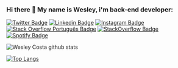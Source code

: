 

### Hi there :wave: My name is Wesley, i'm back-end developer:

[![Twitter Badge](https://img.shields.io/badge/-Twitter-1ca0f1?style=flat-square&labelColor=1ca0f1&logo=twitter&logoColor=white&link=https://twitter.com/wferreiracosta)](https://twitter.com/wferreiracosta) [![Linkedin Badge](https://img.shields.io/badge/-LinkedIn-00008B?style=flat-square&labelColor=00008B&logo=linkedin&logoColor=white&link=https://www.linkedin.com/in/wferreiracosta/)](https://www.linkedin.com/in/wferreiracosta/) [![Instagram Badge](https://img.shields.io/badge/-Instagram-C13584?style=flat-square&labelColor=C13584&logo=instagram&logoColor=white&link=https://www.instagram.com/wferreiracosta/)](https://www.instagram.com/wferreiracosta/) [![Stack Overflow Português Badge](https://img.shields.io/badge/-StackOverflowPortuguês-A9A9A9?style=flat-square&labelColor=A9A9A9&logo=stackoverflow&logoColor=white&link=https://pt.stackoverflow.com/users/195224/wesley-costa)](https://pt.stackoverflow.com/users/195224/wesley-costa) [![StackOverflow Badge](https://img.shields.io/badge/-StackOverflow-C0C0C0?style=flat-square&labelColor=C0C0C0&logo=stackoverflow&logoColor=white&link=https://stackoverflow.com/users/13815426/wesley-costa)](https://stackoverflow.com/users/13815426/wesley-costa) [![Spotify Badge](https://img.shields.io/badge/-Spotify-00FF7F?style=flat-square&labelColor=00FF7F&logo=spotify&logoColor=white&link=https://open.spotify.com/playlist/4jLWlN5Jx4zCbOqWN3V4yJ?si=5gYXnuyVQCSIICZYH4sSPg)](https://open.spotify.com/playlist/4jLWlN5Jx4zCbOqWN3V4yJ?si=5gYXnuyVQCSIICZYH4sSPg) 


![Wesley Costa github stats](https://github-readme-stats.vercel.app/api?username=wferreiracosta&show_icons=true)

[![Top Langs](https://github-readme-stats.vercel.app/api/top-langs/?username=wferreiracosta&layout=compact)](https://github.com/anuraghazra/github-readme-stats)
